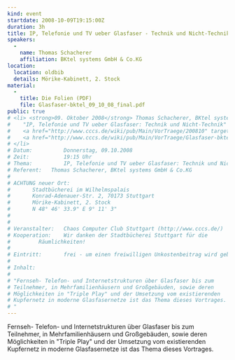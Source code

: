 ```yaml
---
kind: event
startdate: 2008-10-09T19:15:00Z
duration: 3h
title: IP, Telefonie und TV ueber Glasfaser - Technik und Nicht-Technik
speakers:
  -
    name: Thomas Schacherer
    affiliation: BKtel systems GmbH & Co.KG
location:
  location: oldbib
  details: Mörike-Kabinett, 2. Stock
material:
  -
    title: Die Folien (PDF)
    file: Glasfaser-bktel_09_10_08_final.pdf
public: true
# <li> <strong>09. Oktober 2008</strong> Thomas Schacherer, BKtel systems GmbH &amp; Co.KG:
#    "IP, Telefonie und TV ueber Glasfaser: Technik und Nicht-Technik" <br>
#    <a href="http://www.cccs.de/wiki/pub/Main/VorTraege/200810" target="_top">Pressetext 10/2008</a>  <br>
#    <a href="http://www.cccs.de/wiki/pub/Main/VorTraege/Glasfaser-bktel_09_10_08_final.pdf" target="_top">Präsentation 10/2008 (PDF)</a>
# </li>
# Datum:          Donnerstag, 09.10.2008
# Zeit:           19:15 Uhr
# Thema:          IP, Telefonie und TV ueber Glasfaser: Technik und Nicht-Technik
# Referent:	  Thomas Schacherer, BKtel systems GmbH & Co.KG
#
# ACHTUNG neuer Ort:
# 		Stadtbücherei im Wilhelmspalais
# 		Konrad-Adenauer-Str. 2, 70173 Stuttgart
# 		Mörike-Kabinett, 2. Stock
# 		N 48° 46' 33.9" E 9° 11' 3"
#
#
# Veranstalter:   Chaos Computer Club Stuttgart (http://www.cccs.de/)
# Kooperation:    Wir danken der Stadtbücherei Stuttgart für die
# 		  Räumlichkeiten!
#
# Eintritt:       frei - um einen freiwilligen Unkostenbeitrag wird gebeten.
#
# Inhalt:
#
# "Fernseh- Telefon- und Internetstrukturen über Glasfaser bis zum
# Teilnehmer, in Mehrfamilienhäusern und Großgebäuden, sowie deren
# Möglichkeiten in "Triple Play" und der Umsetzung vom existierenden
# Kupfernetz in moderne Glasfasernetze ist das Thema dieses Vortrages.
# "
---
```

Fernseh- Telefon- und Internetstrukturen über Glasfaser bis zum
Teilnehmer, in Mehrfamilienhäusern und Großgebäuden, sowie deren
Möglichkeiten in "Triple Play" und der Umsetzung vom existierenden
Kupfernetz in moderne Glasfasernetze ist das Thema dieses Vortrages.
